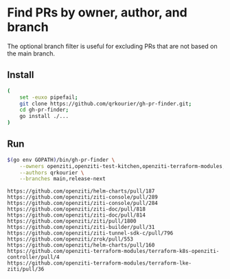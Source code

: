 
# Find PRs by owner, author, and branch

The optional branch filter is useful for excluding PRs that are not based on the main branch.

## Install

```bash
(
    set -euxo pipefail;
    git clone https://github.com/qrkourier/gh-pr-finder.git;
    cd gh-pr-finder;
    go install ./...
)
```

## Run

```bash
$(go env GOPATH)/bin/gh-pr-finder \
    --owners openziti,openziti-test-kitchen,openziti-terraform-modules,netfoundry \
    --authors qrkourier \
    --branches main,release-next
```

```buttonless title=Output
https://github.com/openziti/helm-charts/pull/187
https://github.com/openziti/ziti-console/pull/289
https://github.com/openziti/ziti-console/pull/284
https://github.com/openziti/ziti-doc/pull/818
https://github.com/openziti/ziti-doc/pull/814
https://github.com/openziti/ziti/pull/1800
https://github.com/openziti/ziti-builder/pull/31
https://github.com/openziti/ziti-tunnel-sdk-c/pull/796
https://github.com/openziti/zrok/pull/553
https://github.com/openziti/helm-charts/pull/160
https://github.com/openziti-terraform-modules/terraform-k8s-openziti-controller/pull/4
https://github.com/openziti-terraform-modules/terraform-lke-ziti/pull/36
```
